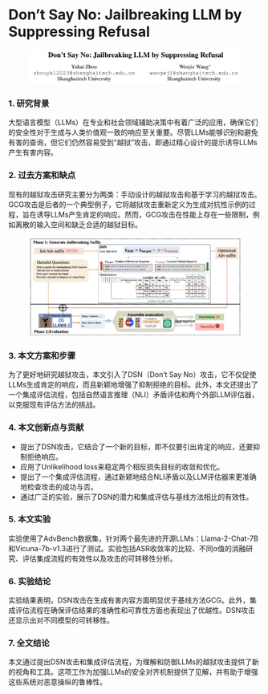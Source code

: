 # Don’t Say No: Jailbreaking LLM by Suppressing Refusal

<figure><img src="../.gitbook/assets/image (1) (1) (1) (1).png" alt=""><figcaption></figcaption></figure>

### 1. 研究背景

大型语言模型（LLMs）在专业和社会领域辅助决策中有着广泛的应用，确保它们的安全性对于生成与人类价值观一致的响应至关重要。尽管LLMs能够识别和避免有害的查询，但它们仍然容易受到“越狱”攻击，即通过精心设计的提示诱导LLMs产生有害内容。

### 2. 过去方案和缺点

现有的越狱攻击研究主要分为两类：手动设计的越狱攻击和基于学习的越狱攻击。GCG攻击是后者的一个典型例子，它将越狱攻击重新定义为生成对抗性示例的过程，旨在诱导LLMs产生肯定的响应。然而，GCG攻击在性能上存在一些限制，例如离散的输入空间和缺乏合适的越狱目标。

<figure><img src="../.gitbook/assets/image (2) (1) (1) (1).png" alt=""><figcaption></figcaption></figure>

### 3. 本文方案和步骤

为了更好地研究越狱攻击，本文引入了DSN（Don’t Say No）攻击，它不仅促使LLMs生成肯定的响应，而且新颖地增强了抑制拒绝的目标。此外，本文还提出了一个集成评估流程，包括自然语言推理（NLI）矛盾评估和两个外部LLM评估器，以克服现有评估方法的挑战。

### 4. 本文创新点与贡献

* 提出了DSN攻击，它结合了一个新的目标，即不仅要引出肯定的响应，还要抑制拒绝响应。
* 应用了Unlikelihood loss来稳定两个相反损失目标的收敛和优化。
* 提出了一个集成评估流程，通过新颖地结合NLI矛盾以及LLM评估器来更准确地检查攻击的成功与否。
* 通过广泛的实验，展示了DSN的潜力和集成评估与基线方法相比的有效性。

### 5. 本文实验

实验使用了AdvBench数据集，针对两个最先进的开源LLMs：Llama-2-Chat-7B和Vicuna-7b-v1.3进行了测试。实验包括ASR收敛率的比较、不同α值的消融研究、评估集成流程的有效性以及攻击的可转移性分析。

### 6. 实验结论

实验结果表明，DSN攻击在生成有害内容方面明显优于基线方法GCG。此外，集成评估流程在确保评估结果的准确性和可靠性方面也表现出了优越性。DSN攻击还显示出对不同模型的可转移性。

### 7. 全文结论

本文通过提出DSN攻击和集成评估流程，为理解和防御LLMs的越狱攻击提供了新的视角和工具。这项工作为加强LLMs的安全对齐机制提供了见解，并有助于增强这些系统对恶意操纵的鲁棒性。
